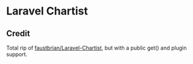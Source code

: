 # Laravel Chartist

## Credit

Total rip of [faustbrian/Laravel-Chartist](https://github.com/faustbrian/Laravel-Chartist), but with a public get() and plugin support.
